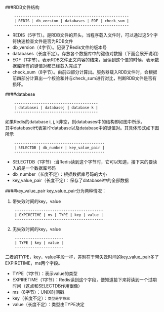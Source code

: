 ###RDB文件结构

		----------------------------------------------------
   		| REDIS | db_version | databases | EOF | check_sum |
   		----------------------------------------------------
   * REDIS（5字节）。是RDB文件的开头，当程序载入文件时，可以通过这5个字符快速检查文件是否为RDB文件   
   * db_version（4字节）。记录了Redis文件的版本号
   * databases（长度不定）。存放各个数据库中的键值对数据（下面会展开说明）
   * EOF（1字节）。表示RDB文件正文内容的结束，当读到这个值的时候，表示数据库所有的键值对都已经载入完成了
   * check_sum（8字节）。由前四部分计算出。服务器载入RDB文件时，会根据前四部分计算出一个校验和并与check_sum进行对比，判断RDB文件是否有损坏。
   
   
####databese
	
		--------------------------------------
		| databasei | databasej | database k |
		--------------------------------------
如果Redis的database i, j, k非空，则databases中的结构即如图中所示。  
其中databasei代表第i个database以及database中的键值对。其具体形式如下图所示
		
		-----------------------------------------
		| SELECTDB | db_number | key_value_pair |
		-----------------------------------------

* SELECTDB（1字节）:当Redis读到这个字节时，它可以知道，接下来的要读入的是一个数据库号码
* db_number（长度不定）：根据数据库号码的大小
* key_value_pair（长度不定）：保存了databasei中的全部数据

####key_value_pair
key_value_pair分为两种情况：  
	
1. 带失效时间的key，value

		----------------------------------------
		| EXPIRETIME | ms | TYPE | key | value |
		----------------------------------------

2. 无失效时间的key，value

		----------------------
		| TYPE | key | value |
		----------------------
		
二者的TYPE，key，value字段一样，差别在于带失效时间的key_value_pair多了EXPIRETIME，ms两个字段。  

* TYPE（1字节）：表示value的类型
* EXPIRETIME（1字节）：Redis读到这个字段，便知道接下来将读到一个过期时间（这点和SELECTDB作用很像）
* ms（8字节）：UNIX时间戳
* key（长度不定）：`类型是字符串`
* value（长度不定）：类型由TYPE决定
 



		



